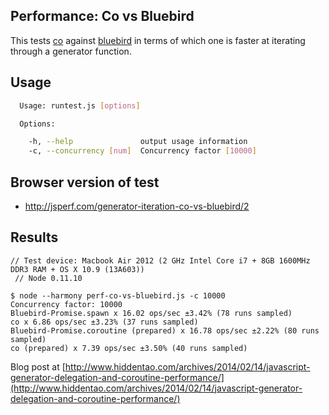 ## Performance: Co vs Bluebird

This tests [co](https://github.com/visionmedia/co) against [bluebird](https://github.com/petkaantonov/bluebird) in terms of which one is faster at iterating through a generator function. 

## Usage

```bash
  Usage: runtest.js [options]

  Options:

    -h, --help               output usage information
    -c, --concurrency [num]  Concurrency factor [10000]

```

## Browser version of test

* http://jsperf.com/generator-iteration-co-vs-bluebird/2

## Results

```
// Test device: Macbook Air 2012 (2 GHz Intel Core i7 + 8GB 1600MHz DDR3 RAM + OS X 10.9 (13A603)) 
 // Node 0.11.10
 
$ node --harmony perf-co-vs-bluebird.js -c 10000
Concurrency factor: 10000
Bluebird-Promise.spawn x 16.02 ops/sec ±3.42% (78 runs sampled)
co x 6.86 ops/sec ±3.23% (37 runs sampled)
Bluebird-Promise.coroutine (prepared) x 16.78 ops/sec ±2.22% (80 runs sampled)
co (prepared) x 7.39 ops/sec ±3.50% (40 runs sampled)
```

Blog post at [http://www.hiddentao.com/archives/2014/02/14/javascript-generator-delegation-and-coroutine-performance/](http://www.hiddentao.com/archives/2014/02/14/javascript-generator-delegation-and-coroutine-performance/)



